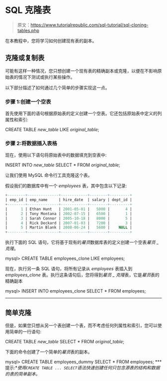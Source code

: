 # SQL 克隆表

> 原文：<https://www.tutorialrepublic.com/sql-tutorial/sql-cloning-tables.php>

在本教程中，您将学习如何创建现有表的副本。

## 克隆或复制表

可能有这样一种情况，您只想创建一个现有表的精确副本或克隆，以便在不影响原始表的情况下测试或执行某些操作。

以下部分描述了如何通过几个简单的步骤实现这一点。

### 步骤 1:创建一个空表

首先使用下面的语句根据原始表的定义创建一个空表。它还包括原始表中定义的列属性和索引:

CREATE TABLE *new_table* LIKE *original_table*;

### 步骤 2:将数据插入表格

现在，使用以下语句将原始表中的数据填充到空表中:

INSERT INTO *new_table* SELECT * FROM *original_table*;

让我们使用 MySQL 命令行工具克隆这个表。

假设我们的数据库中有一个 *employees* 表，其中包含以下记录:

```sql
+--------+--------------+------------+--------+---------+
| emp_id | emp_name     | hire_date  | salary | dept_id |
+--------+--------------+------------+--------+---------+
|      1 | Ethan Hunt   | 2001-05-01 |   5000 |       4 |
|      2 | Tony Montana | 2002-07-15 |   6500 |       1 |
|      3 | Sarah Connor | 2005-10-18 |   8000 |       5 |
|      4 | Rick Deckard | 2007-01-03 |   7200 |       3 |
|      5 | Martin Blank | 2008-06-24 |   5600 |    NULL |
+--------+--------------+------------+--------+---------+

```

执行下面的 SQL 语句，它将基于现有的*雇员*数据库表的定义创建一个空表*雇员 _ 克隆*。

mysql> CREATE TABLE employees_clone LIKE employees;

现在，执行另一条 SQL 语句，将所有记录从 *employees* 表插入到 *employees_clone* 表。执行这条语句后，您将得到*雇员 _ 克隆*表，它是*雇员*表的精确副本

mysql> INSERT INTO employees_clone SELECT * FROM employees;

* * *

## 简单克隆

但是，如果您只想从另一个表创建一个表，而不考虑任何列属性和索引，您可以使用简单的一行语句:

CREATE TABLE *new_table* SELECT * FROM *original_table*;

下面的命令创建了一个简单的*雇员*表的副本。

mysql> CREATE TABLE employees_dummy SELECT * FROM employees;
 ***提示:**使用`CREATE TABLE ... SELECT`语法快速创建任何只包含源表的结构和数据的表的简单副本。*